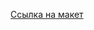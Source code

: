 [Ссылка на макет](https://www.figma.com/design/5w5hAZX08E2JqYevgvbVF5/Макет-«С-чистого-листа»?node-id=1-7&t=Q0kaFJfQlvin1ES2-0)
